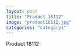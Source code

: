 ```yaml
---
layout: post
title: "Product 18112"
image: "product18112.jpg"
categories: "category1"
---
```

Product 18112
